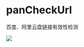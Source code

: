 # panCheckUrl
百度、阿里云盘链接有效性检测

![](https://dd-static.jd.com/ddimg/jfs/t1/206094/34/12239/74484/617119e5E5b082619/6b64d366707358d0.png)
